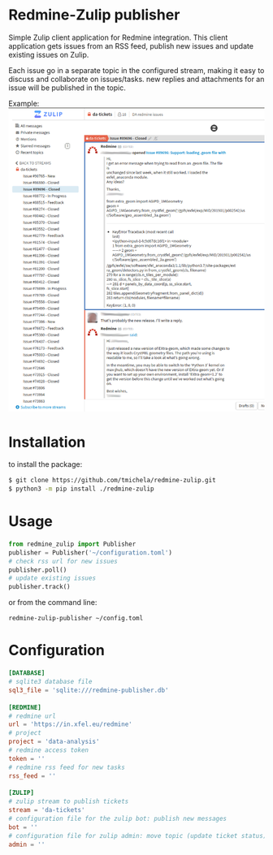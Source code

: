 # Redmine-Zulip publisher

Simple Zulip client application for Redmine integration. This client application gets
issues from an RSS feed, publish new issues and update existing issues on Zulip.

Each issue go in a separate topic in the configured stream, making it easy to discuss
and collaborate on issues/tasks. new replies and attachments for an issue will be
published in the topic.

Example: ![](doc/_static/zulip-redmine.png)

# Installation

to install the package:

```bash
$ git clone https://github.com/tmichela/redmine-zulip.git
$ python3 -m pip install ./redmine-zulip
```

# Usage


```python
from redmine_zulip import Publisher
publisher = Publisher('~/configuration.toml')
# check rss url for new issues
publisher.poll()
# update existing issues
publisher.track()
```

or from the command line:

```console
redmine-zulip-publisher ~/config.toml
```

# Configuration

```toml
[DATABASE]
# sqlite3 database file
sql3_file = 'sqlite:///redmine-publisher.db'

[REDMINE]
# redmine url
url = 'https://in.xfel.eu/redmine'
# project
project = 'data-analysis'
# redmine access token
token = ''
# redmine rss feed for new tasks
rss_feed = ''

[ZULIP]
# zulip stream to publish tickets
stream = 'da-tickets'
# configuration file for the zulip bot: publish new messages
bot = ''
# configuration file for zulip admin: move topic (update ticket status)
admin = ''
```
